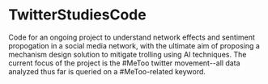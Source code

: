 # TwitterStudiesCode


Code for an ongoing project to understand network effects 
and sentiment propogation in a social media network, with 
the ultimate aim of proposing a mechanism design solution 
to mitigate trolling using AI techniques. The current focus
of the project is the #MeToo twitter movement--all data
analyzed thus far is queried on a #MeToo-related keyword. 
